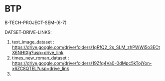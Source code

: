 # BTP
B-TECH-PROJECT-SEM-(6-7)

DATSET-DRIVE-LINKS:
1. text_image_dataset : https://drive.google.com/drive/folders/1qRfQ2_2s_SLM_zhPWWi5o3ECtX6NHtXg?usp=drive_link
2. times_new_roman_dataset : https://drive.google.com/drive/folders/19Zfq4Va0-0dMpc5kTojYon-x6ZC8QTEL?usp=drive_link
3. 

